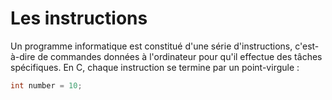 # Les instructions

Un programme informatique est constitué d'une série d'instructions, c'est-à-dire de commandes données à l'ordinateur pour qu'il effectue des tâches spécifiques. En C, chaque instruction se termine par un point-virgule :

```C
int number = 10;
```